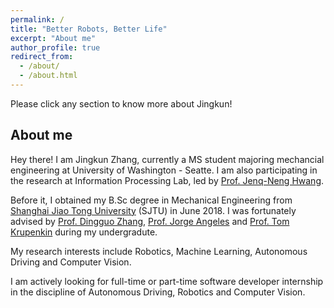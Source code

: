 ```yaml
---
permalink: /
title: "Better Robots, Better Life"
excerpt: "About me"
author_profile: true
redirect_from: 
  - /about/
  - /about.html
---
```


Please click any section to know more about Jingkun!

<!-- Please [Click here](https://drive.google.com/file/d/1HCMAL36QD2bANed3Gbqg4KLgF6Vdb4HW/view?usp=sharing) to read my Resume! (Updated in 01/2020) -->

## About me

Hey there! I am Jingkun Zhang, currently a MS student majoring mechancial engineering at University of Washington - Seatte. I am also participating in the research at Information Processing Lab, led by [Prof. Jenq-Neng Hwang](http://allison.ee.washington.edu/hwang/).

Before it, I obtained my B.Sc degree in Mechanical Engineering from [Shanghai Jiao Tong University](http://202.120.53.238/English/) (SJTU) in June 2018. I was fortunately advised by [Prof. Dingguo Zhang](http://bbl.sjtu.edu.cn/dgzhang), [Prof. Jorge Angeles](http://www.cim.mcgill.ca/~angeles/) and [Prof. Tom Krupenkin](https://directory.engr.wisc.edu/me/Faculty/Krupenkin_Tom/) during my undergradute.

My research interests include Robotics, Machine Learning, Autonomous Driving and Computer Vision.

I am actively looking for full-time or part-time software developer internship in the discipline of Autonomous Driving, Robotics and Computer Vision. 

